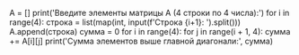 
A = []
print('Введите элементы матрицы A (4 строки по 4 числа):')
for i in range(4):
    строка = list(map(int, input(f'Строка {i+1}: ').split()))
    A.append(строка)
сумма = 0
for i in range(4):
    for j in range(i + 1, 4):
        сумма += A[i][j]
print('Сумма элементов выше главной диагонали:', сумма)
